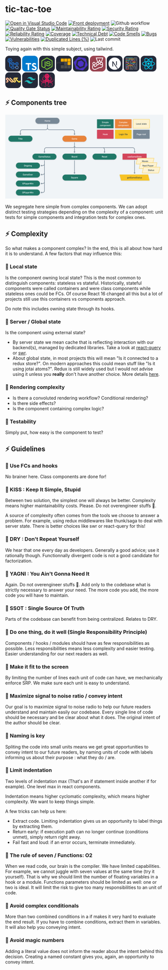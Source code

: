 # tic-tac-toe

[![Open in Visual Studio Code](https://img.shields.io/static/v1?logo=visualstudiocode&label=&message=Open%20in%20Visual%20Studio%20Code&labelColor=2c2c32&color=007acc&logoColor=007acc)](https://github.dev/jpb06/tic-tac-toe)
[![Front deployment](https://img.shields.io/github/deployments/jpb06/tic-tac-toe/production?label=front%20deploy&logo=vercel&logoColor=white)](https://tic-tac-toe-jpb06.vercel.app)
![Github workflow](https://img.shields.io/github/actions/workflow/status/jpb06/tic-tac-toe/tests-scan.yml?branch=main&logo=github-actions&label=last%20workflow)
[![Quality Gate Status](https://sonarcloud.io/api/project_badges/measure?project=jpb06_tic-tac-toe&metric=alert_status)](https://sonarcloud.io/summary/new_code?id=jpb06_tic-tac-toe)
[![Maintainability Rating](https://sonarcloud.io/api/project_badges/measure?project=jpb06_tic-tac-toe&metric=sqale_rating)](https://sonarcloud.io/summary/new_code?id=jpb06_tic-tac-toe)
[![Security Rating](https://sonarcloud.io/api/project_badges/measure?project=jpb06_tic-tac-toe&metric=security_rating)](https://sonarcloud.io/summary/new_code?id=jpb06_tic-tac-toe)
[![Reliability Rating](https://sonarcloud.io/api/project_badges/measure?project=jpb06_tic-tac-toe&metric=reliability_rating)](https://sonarcloud.io/summary/new_code?id=jpb06_tic-tac-toe)
[![Coverage](https://sonarcloud.io/api/project_badges/measure?project=jpb06_tic-tac-toe&metric=coverage)](https://sonarcloud.io/summary/new_code?id=jpb06_tic-tac-toe)
[![Technical Debt](https://sonarcloud.io/api/project_badges/measure?project=jpb06_tic-tac-toe&metric=sqale_index)](https://sonarcloud.io/summary/new_code?id=jpb06_tic-tac-toe)
[![Code Smells](https://sonarcloud.io/api/project_badges/measure?project=jpb06_tic-tac-toe&metric=code_smells)](https://sonarcloud.io/summary/new_code?id=jpb06_tic-tac-toe)
[![Bugs](https://sonarcloud.io/api/project_badges/measure?project=jpb06_tic-tac-toe&metric=bugs)](https://sonarcloud.io/summary/new_code?id=jpb06_tic-tac-toe)
[![Vulnerabilities](https://sonarcloud.io/api/project_badges/measure?project=jpb06_tic-tac-toe&metric=vulnerabilities)](https://sonarcloud.io/summary/new_code?id=jpb06_tic-tac-toe)
[![Duplicated Lines (%)](https://sonarcloud.io/api/project_badges/measure?project=jpb06_tic-tac-toe&metric=duplicated_lines_density)](https://sonarcloud.io/summary/new_code?id=jpb06_tic-tac-toe)
![Last commit](https://img.shields.io/github/last-commit/jpb06/tic-tac-toe?logo=git)

Toying again with this simple subject, using tailwind.

<!-- readme-package-icons start -->

<p align="left"><a href="https://docs.github.com/en/actions" target="_blank"><img height="50" src="https://raw.githubusercontent.com/jpb06/jpb06/master/icons/GithubActions-Dark.svg" /></a>&nbsp;<a href="https://www.typescriptlang.org/docs/" target="_blank"><img height="50" src="https://raw.githubusercontent.com/jpb06/jpb06/master/icons/TypeScript.svg" /></a>&nbsp;<a href="https://nodejs.org/en/docs/" target="_blank"><img height="50" src="https://raw.githubusercontent.com/jpb06/jpb06/master/icons/NodeJS-Dark.svg" /></a>&nbsp;<a href="https://pnpm.io/motivation" target="_blank"><img height="50" src="https://raw.githubusercontent.com/jpb06/jpb06/master/icons/Pnpm-Dark.svg" /></a>&nbsp;<a href="https://eslint.org/docs/latest/" target="_blank"><img height="50" src="https://raw.githubusercontent.com/jpb06/jpb06/master/icons/Eslint-Dark.svg" /></a>&nbsp;<a href="https://jestjs.io/docs/getting-started" target="_blank"><img height="50" src="https://raw.githubusercontent.com/jpb06/jpb06/master/icons/Jest.svg" /></a>&nbsp;<a href="https://nextjs.org/docs/getting-started" target="_blank"><img height="50" src="https://raw.githubusercontent.com/jpb06/jpb06/master/icons/NextJS-Dark.svg" /></a>&nbsp;<a href="https://prettier.io/docs/en/index.html" target="_blank"><img height="50" src="https://raw.githubusercontent.com/jpb06/jpb06/master/icons/Prettier-Dark.svg" /></a>&nbsp;<a href="https://reactjs.org/docs/getting-started.html" target="_blank"><img height="50" src="https://raw.githubusercontent.com/jpb06/jpb06/master/icons/React-Dark.svg" /></a>&nbsp;<a href="https://swc.rs/docs/getting-started" target="_blank"><img height="50" src="https://raw.githubusercontent.com/jpb06/jpb06/master/icons/Swc-Dark.svg" /></a>&nbsp;<a href="https://tailwindcss.com/docs/installation" target="_blank"><img height="50" src="https://raw.githubusercontent.com/jpb06/jpb06/master/icons/TailwindCSS-Dark.svg" /></a>&nbsp;<a href="https://testing-library.com/docs/" target="_blank"><img height="50" src="https://raw.githubusercontent.com/jpb06/jpb06/master/icons/TestingLibrary-Dark.svg" /></a></p>

<!-- readme-package-icons end -->

## ⚡ Components tree

![Diagram](./docs/components-tree.png)

We segregate here simple from complex components. We can adopt distinct testing strategies depending on the complexity of a component: unit tests for simple components and integration tests for complex ones.

## ⚡ Complexity

So what makes a component complex? In the end, this is all about how hard it is to understand. A few factors that may influence this:

### 🔶 Local state

Is the component owning local state? This is the most common to distinguish components: stateless vs stateful. Historically, stateful components were called containers and were class components while stateless ones could be FCs. Of course React 16 changed all this but a lot of projects still use this containers vs components approach.

Do note this includes owning state through its hooks.

### 🔶 Server / Global state

Is the component using external state?

- By server state we mean cache that is reflecting interaction with our backend(s), managed by dedicated libraries. Take a look at [react-query](https://react-query.tanstack.com) or [swr](https://swr.vercel.app).
- About global state, in most projects this will mean "Is it connected to a redux store?". On modern approaches this could mean stuff like "Is it using jotai atoms?". Redux is still widely used but I would not advise using it unless you **really** don't have another choice. More details [here](https://github.com/jpb06/workshop-react-front/blob/master/docs/bp-frontend-guidelines.md#-lets-avoid-redux-if-we-can).

### 🔶 Rendering complexity

- Is there a convoluted rendering workflow? Conditional rendering?
- Is there side effects?
- Is the component containing complex logic?

### 🔶 Testability

Simply put, how easy is the component to test?

## ⚡ Guidelines

### 🔶 Use FCs and hooks

No brainer here. Class components are done for!

### 🔶 KISS : Keep It Simple, Stupid

Between two solution, the simplest one will always be better. Complexity means higher maintainability costs. Please. Do not overengineer stuffs 🥲.

A source of complexity often comes from the tools we choose to answer a problem. For example, using redux middlewares like thunk/saga to deal with server state. There is better choices like swr or react-query for this!

### 🔶 DRY : Don't Repeat Yourself

We hear that one every day as developers. Generally a good advice; use it rationally though. Functionnally divergent code is not a good candidate for factorization.

### 🔶 YAGNI : You Ain't Gonna Need It

Again. Do not overengineer stuffs 🥲. Add only to the codebase what is strictly necessary to answer your need. The more code you add, the more code you will have to maintain.

### 🔶 SSOT : Single Source Of Truth

Parts of the codebase can benefit from being centralized. Relates to DRY.

### 🔶 Do one thing, do it well (Single Responsibility Principle)

Components / hooks / modules should have as few responsibilities as possible. Less responsibilities means less complexity and easier testing. Easier understanding for our next readers as well.

### 🔶 Make it fit to the screen

By limiting the number of lines each unit of code can have, we mechanically enforce SRP. We make sure each unit is easy to understand.

### 🔶 Maximize signal to noise ratio / convey intent

Our goal is to maximize signal to noise radio to help our future readers understand and maintain easily our codebase. Every single line of code should be necessary and be clear about what it does. The original intent of the author should be clear.

### 🔶 Naming is key

Spliting the code into small units means we get great opportunities to convey intent to our future readers, by naming units of code with labels informing us about their purpose : what they do / are.

### 🔶 Limit indentation

Two levels of indentation max (That's an if statement inside another if for example). One level max in react components.

Indentation means higher cyclomatic complexity, which means higher complexity. We want to keep things simple.

A few tricks can help us here:

- Extract code. Limiting indentation gives us an opportunity to label things by extracting them.
- Return early: if execution path can no longer continue (conditions unmet), simply return right away.
- Fail fast and loud: if an error occurs, terminate immediately.

### 🔶 The rule of seven / Functions: O2

When we read code, our brain is the compiler. We have limited capabilities. For example, we cannot juggle with seven values at the same time (try it yourself). That is why we should limit the number of floating variables in a hook or a module. Functions parameters should be limited as well: one or two is ideal. It will limit the risk to give too many responsibilities to an unit of code.

### 🔶 Avoid complex conditionals

More than two combined conditions in a if makes it very hard to evaluate the end result. If you have to combine conditions, extract them in variables. It will also help you conveying intent.

### 🔶 Avoid magic numbers

Adding a literal value does not inform the reader about the intent behind this decision. Creating a named constant gives you, again, an opportunity to convey intent.
